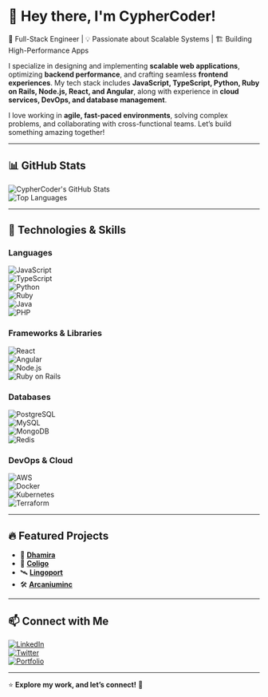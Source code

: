 # 👋 Hey there, I'm CypherCoder!

🚀 Full-Stack Engineer | 💡 Passionate about Scalable Systems | 🏗️ Building High-Performance Apps  

I specialize in designing and implementing **scalable web applications**, optimizing **backend performance**, and crafting seamless **frontend experiences**. My tech stack includes **JavaScript, TypeScript, Python, Ruby on Rails, Node.js, React, and Angular**, along with experience in **cloud services, DevOps, and database management**.  

I love working in **agile, fast-paced environments**, solving complex problems, and collaborating with cross-functional teams. Let’s build something amazing together!  

---

## 📊 GitHub Stats  

![CypherCoder's GitHub Stats](https://github-readme-stats.vercel.app/api?username=cyphercoderr&show_icons=true&theme=radical)  
![Top Languages](https://github-readme-stats.vercel.app/api/top-langs/?username=cyphercoderr&layout=compact&theme=radical)  

---

## 🚀 Technologies & Skills  

### **Languages**  
![JavaScript](https://img.shields.io/badge/-JavaScript-F7DF1E?style=flat&logo=javascript&logoColor=black)  
![TypeScript](https://img.shields.io/badge/-TypeScript-3178C6?style=flat&logo=typescript&logoColor=white)  
![Python](https://img.shields.io/badge/-Python-3776AB?style=flat&logo=python&logoColor=white)  
![Ruby](https://img.shields.io/badge/-Ruby-CC342D?style=flat&logo=ruby&logoColor=white)  
![Java](https://img.shields.io/badge/Java-ED8B00?style=for-the-badge&logo=openjdk&logoColor=white)  
![PHP](https://img.shields.io/badge/-PHP-F7DF1E?style=flat&logo=php&logoColor=black)  

### **Frameworks & Libraries**  
![React](https://img.shields.io/badge/-React-61DAFB?style=flat&logo=react&logoColor=black)  
![Angular](https://img.shields.io/badge/-Angular-DD0031?style=flat&logo=angular&logoColor=white)  
![Node.js](https://img.shields.io/badge/-Node.js-339933?style=flat&logo=node.js&logoColor=white)  
![Ruby on Rails](https://img.shields.io/badge/-Ruby_on_Rails-CC0000?style=flat&logo=ruby-on-rails&logoColor=white)  

### **Databases**  
![PostgreSQL](https://img.shields.io/badge/-PostgreSQL-336791?style=flat&logo=postgresql&logoColor=white)  
![MySQL](https://img.shields.io/badge/-MySQL-4479A1?style=flat&logo=mysql&logoColor=white)  
![MongoDB](https://img.shields.io/badge/-MongoDB-47A248?style=flat&logo=mongodb&logoColor=white)  
![Redis](https://img.shields.io/badge/-Redis-DC382D?style=flat&logo=redis&logoColor=white)  

### **DevOps & Cloud**  
![AWS](https://img.shields.io/badge/-AWS-232F3E?style=flat&logo=amazon-aws&logoColor=white)  
![Docker](https://img.shields.io/badge/-Docker-2496ED?style=flat&logo=docker&logoColor=white)  
![Kubernetes](https://img.shields.io/badge/-Kubernetes-326CE5?style=flat&logo=kubernetes&logoColor=white)  
![Terraform](https://img.shields.io/badge/-Terraform-623CE4?style=flat&logo=terraform&logoColor=white)  

---

## 🔥 Featured Projects  

- 🚀 **[Dhamira](https://dhamira.com/)**
- 📡 **[Coligo](https://www.colligo.com/)**
- 🛰️ **[Lingoport](https://lingoport.com/)**
- 🛠️ **[Arcaniuminc](https://www.arcaniuminc.com/)**

---

## 📫 Connect with Me  

[![LinkedIn](https://img.shields.io/badge/-LinkedIn-0A66C2?style=flat&logo=linkedin&logoColor=white)](https://linkedin.com/in/your-profile)  
[![Twitter](https://img.shields.io/badge/-Twitter-1DA1F2?style=flat&logo=twitter&logoColor=white)](https://twitter.com/your-profile)  
[![Portfolio](https://img.shields.io/badge/-Portfolio-FF5722?style=flat)](https://yourwebsite.com)  

---

⭐ **Explore my work, and let’s connect!** 🚀  
